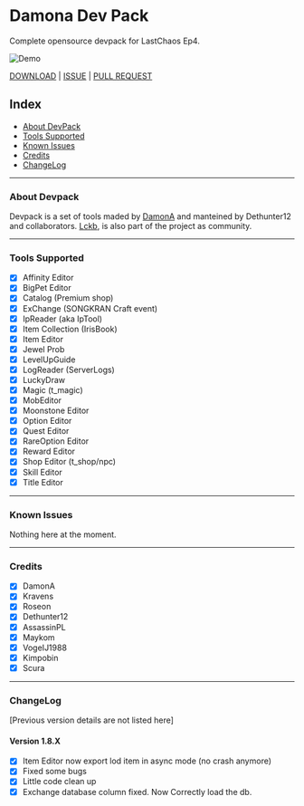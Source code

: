 # Damona Dev Pack
Complete opensource devpack for LastChaos Ep4.

![Demo](https://assets.landingpages.gamigo.com/websites/lastchaos/images/logo.png)


[DOWNLOAD](https://github.com/dethunter12/DevPack/releases) | [ISSUE](https://github.com/dethunter12/DevPack/issues) | [PULL REQUEST](https://github.com/dethunter12/DevPack/pulls)

## Index
- [About DevPack](#about-devpack)
- [Tools Supported](#tools-supported)
- [Known Issues](#Known-issues)
- [Credits](#credits)
- [ChangeLog](#changelog)

-----------
### About Devpack

Devpack is a set of tools maded by [DamonA](https://github.com/DamonA95) and manteined by Dethunter12 and collaborators. [Lckb](https://lckb.dev/), is also part of the project as community.

-----------
### Tools Supported

- [x] Affinity Editor
- [x] BigPet Editor
- [x] Catalog (Premium shop)
- [x] ExChange (SONGKRAN Craft event)
- [x] IpReader (aka IpTool)
- [x] Item Collection (IrisBook)
- [x] Item Editor
- [x] Jewel Prob
- [x] LevelUpGuide
- [x] LogReader (ServerLogs)
- [x] LuckyDraw
- [x] Magic (t_magic)
- [x] MobEditor
- [x] Moonstone Editor
- [x] Option Editor
- [x] Quest Editor
- [x] RareOption Editor
- [x] Reward Editor
- [x] Shop Editor (t_shop/npc)
- [x] Skill Editor
- [x] Title Editor

-----------
### Known Issues

Nothing here at the moment.

-----------
### Credits

- [x] DamonA
- [x] Kravens
- [x] Roseon
- [x] Dethunter12
- [x] AssassinPL
- [x] Maykom 
- [x] VogeIJ1988
- [x] Kimpobin
- [x] Scura

-----------
### ChangeLog

[Previous version details are not listed here]

#### Version 1.8.X
- [x] Item Editor now export lod item in async mode (no crash anymore)
- [x] Fixed some bugs
- [x] Little code clean up
- [x] Exchange database column fixed. Now Correctly load the db.
